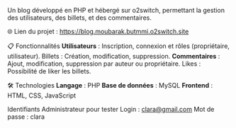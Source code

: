 Un blog développé en PHP et hébergé sur o2switch, permettant la gestion des utilisateurs, des billets, et des commentaires.

🌐 Lien du projet : https://blog.moubarak.butmmi.o2switch.site

📋 Fonctionnalités
**Utilisateurs** : Inscription, connexion et rôles (propriétaire, utilisateur).
Billets : Création, modification, suppression.
**Commentaires** : Ajout, modification, suppression par auteur ou propriétaire.
Likes : Possibilité de liker les billets.

🛠️ Technologies
**Langage** : PHP
**Base de données** : MySQL
**Frontend** : HTML, CSS, JavaScript

Identifiants Administrateur pour tester
Login : clara@gmail.com
Mot de passe : clara
